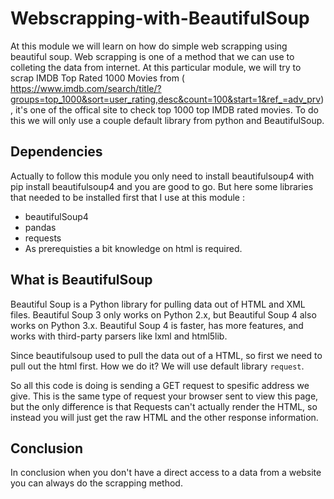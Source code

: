 # Webscrapping-with-BeautifulSoup
At this module we will learn on how do simple web scrapping using beautiful soup. Web scrapping is one of a method that we can use to colleting the data from internet. At this particular module, we will try to scrap IMDB Top Rated 1000 Movies from ( https://www.imdb.com/search/title/?groups=top_1000&sort=user_rating,desc&count=100&start=1&ref_=adv_prv), it's one of the offical site to check top 1000 top IMDB rated movies. To do this we will only use a couple default library from python and BeautifulSoup.

## Dependencies
<pr>Actually to follow this module you only need to install beautifulsoup4 with pip install beautifulsoup4 and you are good to go. But here some libraries that needed to be installed first that I use at this module : <pr/>
- beautifulSoup4
- pandas
- requests
- As prerequisties a bit knowledge on html is required.
  
 ## What is BeautifulSoup

Beautiful Soup is a Python library for pulling data out of HTML and XML files. Beautiful Soup 3 only works on Python 2.x, but Beautiful Soup 4 also works on Python 3.x. Beautiful Soup 4 is faster, has more features, and works with third-party parsers
like lxml and html5lib.

Since beautifulsoup used to pull the data out of a HTML, so first we need to pull out the html first. How we do it? We will use default library `request`. 

So all this code is doing is sending a GET request to spesific address we give. This is the same type of request your browser sent to view this page, but the only difference is that Requests can't actually render the HTML, so instead you will just get the raw HTML and the other response information.

## Conclusion

In conclusion when you don't have a direct access to a data from a website you can always do the scrapping method.
